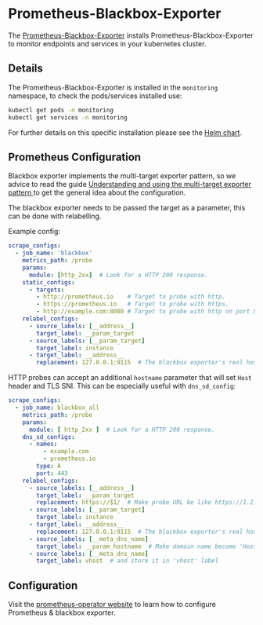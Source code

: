 # Prometheus-Blackbox-Exporter

The [Prometheus-Blackbox-Exporter](https://github.com/prometheus/blackbox_exporter) installs Prometheus-Blackbox-Exporter  to monitor endpoints and services in  your kubernetes cluster.

## Details

The Prometheus-Blackbox-Exporter is installed in the `monitoring` namespace, to check the pods/services installed use:

```sh
kubectl get pods -n monitoring
kubectl get services -n monitoring
```

For further details on this specific installation please see the [Helm chart](https://github.com/prometheus-community/helm-charts/tree/main/charts/prometheus-blackbox-exporter).

## Prometheus Configuration

Blackbox exporter implements the multi-target exporter pattern, so we advice
to read the guide [Understanding and using the multi-target exporter pattern
](https://prometheus.io/docs/guides/multi-target-exporter/) to get the general
idea about the configuration.

The blackbox exporter needs to be passed the target as a parameter, this can be
done with relabelling.

Example config:
```yml
scrape_configs:
  - job_name: 'blackbox'
    metrics_path: /probe
    params:
      module: [http_2xx]  # Look for a HTTP 200 response.
    static_configs:
      - targets:
        - http://prometheus.io    # Target to probe with http.
        - https://prometheus.io   # Target to probe with https.
        - http://example.com:8080 # Target to probe with http on port 8080.
    relabel_configs:
      - source_labels: [__address__]
        target_label: __param_target
      - source_labels: [__param_target]
        target_label: instance
      - target_label: __address__
        replacement: 127.0.0.1:9115  # The blackbox exporter's real hostname:port.
```

HTTP probes can accept an additional `hostname` parameter that will set `Host` header and TLS SNI. This can be especially useful with `dns_sd_config`:
```yaml
scrape_configs:
  - job_name: blackbox_all
    metrics_path: /probe
    params:
      module: [ http_2xx ]  # Look for a HTTP 200 response.
    dns_sd_configs:
      - names:
          - example.com
          - prometheus.io
        type: A
        port: 443
    relabel_configs:
      - source_labels: [__address__]
        target_label: __param_target
        replacement: https://$1/  # Make probe URL be like https://1.2.3.4:443/
      - source_labels: [__param_target]
        target_label: instance
      - target_label: __address__
        replacement: 127.0.0.1:9115  # The blackbox exporter's real hostname:port.
      - source_labels: [__meta_dns_name]
        target_label: __param_hostname  # Make domain name become 'Host' header for probe requests
      - source_labels: [__meta_dns_name]
        target_label: vhost  # and store it in 'vhost' label
```


## Configuration


Visit the [prometheus-operator website](https://github.com/prometheus-community/helm-charts/tree/main/charts/kube-prometheus-stack) to learn how to configure Prometheus & blackbox exporter.

